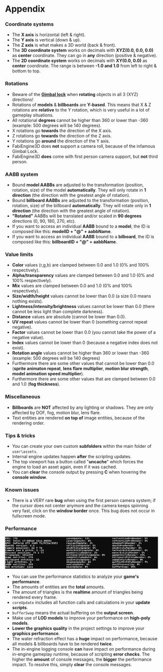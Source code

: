 # Appendix
### Coordinate systems
- The **X axis** is horizontal (left & right).
- The **Y axis** is vertical (down & up).
- The **Z axis** is what makes a 3D world (back & front).
- The **3D coordinate system** works on decimals with **XYZ(0.0, 0.0, 0.0)** as **center** coordinate. They can go in **any** direction (positive & negative).
- The **2D coordinate system** works on decimals with **XY(0.0, 0.0)** as **center** coordinate. The range is between **-1.0 and 1.0** from left to right & bottom to top.
### Rotations
- Beware of the **[Gimbal lock](https://en.wikipedia.org/wiki/Gimbal_lock)** when **rotating** objects in all 3 (XYZ) directions!
- Rotations of **models** & **billboards** are **Y-based**. This means that X & Z rotations are **relative** to the Y rotation, which is very useful in a lot of gameplay situations.
- All rotational **degrees** cannot be higher than 360 or lower than -360 (example: 500 degrees will be 140 degrees).
- X rotations go **towards** the direction of the X axis.
- Z rotations go **towards** the direction of the Z axis.
- Y rotations go **around** the direction of the Y axis.
- FabiEngine3D does **not** support a camera roll, because of the infamous Gimbal Lock.
- FabiEngine3D **does** come with first person camera support, but **not** third person.
### AABB system
- Bound **model AABBs** are adjusted to the transformation (position, rotation, size) of the model **automatically**. They will only rotate in **1 direction** (the direction with the greatest angle of rotation).
- Bound **billboard AABBs** are adjusted to the transformation (position, rotation, size) of the billboard **automatically**. They will rotate only in **1 direction** (the direction with the greatest angle of rotation).
- **"Rotated"** AABBs will be translated and/or scaled in **90 degrees** directions (0, 90, 180, 270, etc).
- If you want to access an individual **AABB** bound to a **model**, the ID is composed like this: **modelID + "@" + aabbName**.
- If you want to access an individual **AABB** bound to a **bilboard**, the ID is composed like this: **billboardID + "@" + aabbName**.
### Value limits
- **Color** values (r,g,b) are clamped between 0.0 and 1.0 (0% and 100% respectively).
- **Alpha/transparency** values are clamped between 0.0 and 1.0 (0% and 100% respectively).
- **Mix** values are clamped between 0.0 and 1.0 (0% and 100% respectively).
- **Size/width/height** values cannot be lower than 0.0 (a size 0.0 means nothing exists).
- **Lightness/intensity/brightness** values cannot be lower than 0.0 (there cannot be less light than complete darkness).
- **Distance** values are absolute (cannot be lower than 0.0).
- **UV repeat** values cannot be lower than 0 (something cannot repeat negative).
- **Factor** values cannot be lower than 0.0 (you cannot take the power of a negative value).
- **Index** values cannot be lower than 0 (because a negative index does not exist).
- **Rotation angle** values cannot be higher than 360 or lower than -360 (example: 500 degrees will be 140 degrees)
- Furthermore there are some other values that cannot be lower than 0.0 (**sprite animaton repeat**, **lens flare multiplier**, **motion blur strength**, **model animation speed multiplier**).
- Furthermore there are some other values that are clamped between 0.0 and 1.0 (**fog thickness**).
### Miscellaneous
- **Billboards** are **NOT** affected by any lighting or shadows. They are only affected by DOF, fog, motion blur, lens flare.
- Text entities are rendered **on top of** image entities, because of the rendering order.
### Tips & tricks
- You can create your own custom **subfolders** within the main folder of `user\assets`.
- Internal engine updates happen **after** the scripting updates.
- The top viewport has a button called "**uncache**" which forces the engine to load an asset again, even if it was cached.
- You can **clear** the console output by pressing **C** when hovering the **console window**.
### Known issues
- There is a VERY rare **bug** when using the first person camera system; if the cursor does not center anymore and the camera keeps spinning very fast, click on the **window border** once. This bug does not occur in fullscreen mode.
### Performance
![performance](../images/performance.png)
- You can use the performance statistics to analyze your **game's performance**.
- The amounts of entities are the **total** amounts.
- The amount of triangles is the **realtime** amount of triangles being rendered every frame.
- `coreUpdate` includes all function calls and calculations in your **update scripts**.
- `bufferSwap` means the actual buffering on the **output screen**.
- Make use of **LOD models** to improve your performance on **high-poly models**.
- **Lower the graphics quality** in the project settings to improve your **graphics performance**.
- The water refraction effect has a **huge** impact on performance, because all models & billboards have to be rendered **twice**.
- The in-engine logging console **can** have impact on performance during in-engine gameplay runtime, because of scripting **error checks**. The higher the **amount** of console messages, the **bigger** the performance impact. To resolve this, simply **clear** the console messages.
